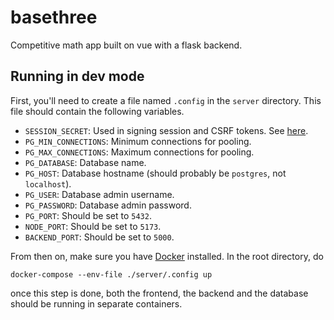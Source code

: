 # basethree

Competitive math app built on vue with a flask backend. 

## Running in dev mode

First, you'll need to create a file named `.config` in the `server` directory. This file should contain the following variables.

* `SESSION_SECRET`: Used in signing session and CSRF tokens. See
[here](https://flask.palletsprojects.com/en/stable/config/#SECRET_KEY).
* `PG_MIN_CONNECTIONS`: Minimum connections for pooling.
* `PG_MAX_CONNECTIONS`: Maximum connections for pooling.
* `PG_DATABASE`: Database name.
* `PG_HOST`: Database hostname (should probably be `postgres`, not `localhost`).
* `PG_USER`: Database admin username.
* `PG_PASSWORD`: Database admin password.
* `PG_PORT`: Should be set to `5432`.
* `NODE_PORT`: Should be set to `5173`.
* `BACKEND_PORT`: Should be set to `5000`.

From then on, make sure you have [Docker](https://docker.com) installed. In the root directory, do

```
docker-compose --env-file ./server/.config up
```

once this step is done, both the frontend, the backend and the database should be running in separate containers.
